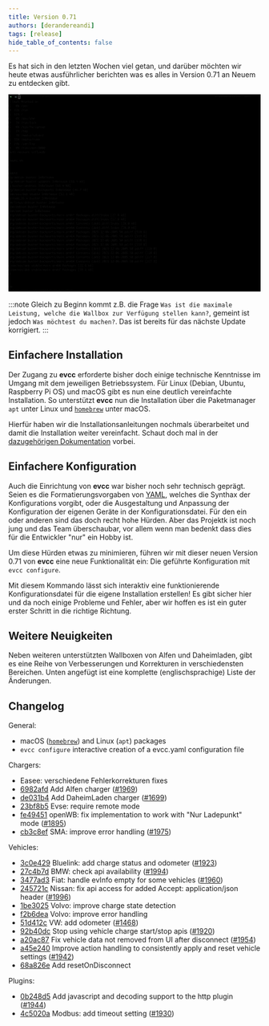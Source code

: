 ```yaml
---
title: Version 0.71
authors: [derandereandi]
tags: [release]
hide_table_of_contents: false
---
```

Es hat sich in den letzten Wochen viel getan, und darüber möchten wir heute etwas ausführlicher berichten was es alles in Version 0.71 an Neuem zu entdecken gibt.

![evcc configure example](configure.gif)

<!--truncate-->

:::note
Gleich zu Beginn kommt z.B. die Frage `Was ist die maximale Leistung, welche die Wallbox zur Verfügung stellen kann?`, gemeint ist jedoch `Was möchtest du machen?`. Das ist bereits für das nächste Update korrigiert.
:::

## Einfachere Installation

Der Zugang zu **evcc** erforderte bisher doch einige technische Kenntnisse im Umgang mit dem jeweiligen Betriebssystem. Für Linux (Debian, Ubuntu, Raspberry Pi OS) und macOS gibt es nun eine deutlich vereinfachte Installation. So unterstützt **evcc** nun die Installation über die Paketmanager `apt` unter Linux und [`homebrew`](https://brew.sh) unter macOS.

Hierfür haben wir die Installationsanleitungen nochmals überarbeitet und damit die Installation weiter vereinfacht. Schaut doch mal in der [dazugehörigen Dokumentation](/docs/installation/overview) vorbei.

## Einfachere Konfiguration

Auch die Einrichtung von **evcc** war bisher noch sehr technisch geprägt. Seien es die Formatierungsvorgaben von [YAML](https://yaml.org), welches die Synthax der Konfigurations vorgibt, oder die Ausgestaltung und Anpassung der Konfiguration der eigenen Geräte in der Konfigurationsdatei. Für den ein oder anderen sind das doch recht hohe Hürden. Aber das Projektk ist noch jung und das Team überschaubar, vor allem wenn man bedenkt dass dies für die Entwickler "nur" ein Hobby ist.

Um diese Hürden etwas zu minimieren, führen wir mit dieser neuen Version 0.71 von **evcc** eine neue Funktionalität ein: Die geführte Konfiguration mit `evcc configure`.

Mit diesem Kommando lässt sich interaktiv eine funktionierende Konfigurationsdatei für die eigene Installation erstellen! Es gibt sicher hier und da noch einige Probleme und Fehler, aber wir hoffen es ist ein guter erster Schritt in die richtige Richtung.

## Weitere Neuigkeiten

Neben weiteren unterstützten Wallboxen von Alfen und Daheimladen, gibt es eine Reihe von Verbesserungen und Korrekturen in verschiedensten Bereichen. Unten angefügt ist eine komplette (englischsprachige) Liste der Änderungen.

## Changelog

General:

* macOS ([`homebrew`](https://brew.sh)) and Linux (`apt`) packages
* `evcc configure` interactive creation of a evcc.yaml configuration file

Chargers:

* Easee: verschiedene Fehlerkorrekturen fixes
* [6982afd](https://github.com/evcc-io/evcc/commit/6982afd) Add Alfen charger ([#1969](https://github.com/evcc-io/evcc/pull/1969))
* [de031b4](https://github.com/evcc-io/evcc/commit/de031b4) Add DaheimLaden charger ([#1699](https://github.com/evcc-io/evcc/pull/1699))
* [23bf8b5](https://github.com/evcc-io/evcc/commit/23bf8b5) Evse: require remote mode
* [fe49451](https://github.com/evcc-io/evcc/commit/fe49451) openWB: fix implementation to work with "Nur Ladepunkt" mode ([#1895](https://github.com/evcc-io/evcc/pull/1895))
* [cb3c8ef](https://github.com/evcc-io/evcc/commit/cb3c8ef) SMA: improve error handling ([#1975](https://github.com/evcc-io/evcc/pull/1975))

Vehicles:

* [3c0e429](https://github.com/evcc-io/evcc/commit/3c0e429) Bluelink: add charge status and odometer ([#1923](https://github.com/evcc-io/evcc/pull/1923))
* [27c4b7d](https://github.com/evcc-io/evcc/commit/27c4b7d) BMW: check api availability ([#1994](https://github.com/evcc-io/evcc/pull/1994))
* [3477ad3](https://github.com/evcc-io/evcc/commit/3477ad3) Fiat: handle evInfo empty for some vehicles ([#1960](https://github.com/evcc-io/evcc/pull/1960))
* [245721c](https://github.com/evcc-io/evcc/commit/245721c) Nissan: fix api access for added Accept: application/json header ([#1996](https://github.com/evcc-io/evcc/pull/1996))
* [1be3025](https://github.com/evcc-io/evcc/commit/1be3025) Volvo: improve charge state detection
* [f2b6dea](https://github.com/evcc-io/evcc/commit/f2b6dea) Volvo: improve error handling
* [51d412c](https://github.com/evcc-io/evcc/commit/51d412c) VW: add odometer ([#1468](https://github.com/evcc-io/evcc/pull/1468))
* [92b40dc](https://github.com/evcc-io/evcc/commit/92b40dc) Stop using vehicle charge start/stop apis ([#1920](https://github.com/evcc-io/evcc/pull/1920))
* [a20ac87](https://github.com/evcc-io/evcc/commit/a20ac87) Fix vehicle data not removed from UI after disconnect ([#1954](https://github.com/evcc-io/evcc/pull/1954))
* [a45e240](https://github.com/evcc-io/evcc/commit/a45e240) Improve action handling to consistently apply and reset vehicle settings ([#1942](https://github.com/evcc-io/evcc/pull/1942))
* [68a826e](https://github.com/evcc-io/evcc/commit/68a826e) Add resetOnDisconnect

Plugins:

* [0b248d5](https://github.com/evcc-io/evcc/commit/0b248d5) Add javascript and decoding support to the http plugin ([#1944](https://github.com/evcc-io/evcc/pull/1944))
* [4c5020a](https://github.com/evcc-io/evcc/commit/4c5020a) Modbus: add timeout setting ([#1930](https://github.com/evcc-io/evcc/pull/1930))
